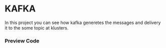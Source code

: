 <h1> KAFKA </h1>

<p>In this project you can see how kafka generetes the messages and delivery it to the some topic at klusters.</p>


<h3> Preview Code </h3>

